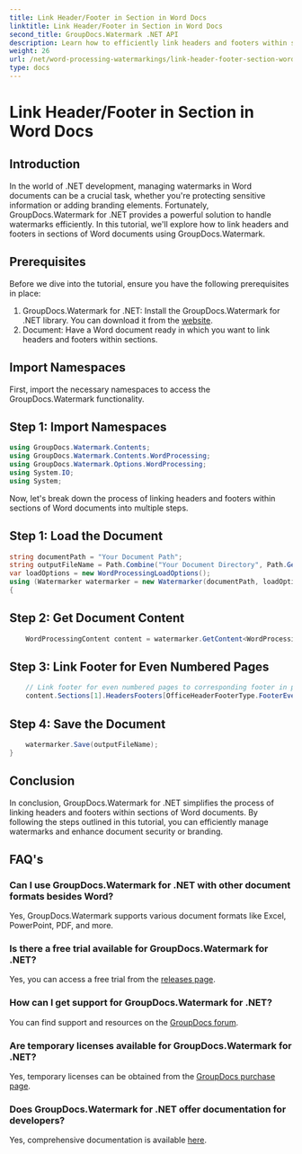 ```yaml
---
title: Link Header/Footer in Section in Word Docs
linktitle: Link Header/Footer in Section in Word Docs
second_title: GroupDocs.Watermark .NET API
description: Learn how to efficiently link headers and footers within sections of Word documents using GroupDocs.Watermark for .NET. Document management and security.
weight: 26
url: /net/word-processing-watermarkings/link-header-footer-section-word-docs/
type: docs
---
```

# Link Header/Footer in Section in Word Docs

## Introduction
In the world of .NET development, managing watermarks in Word documents can be a crucial task, whether you're protecting sensitive information or adding branding elements. Fortunately, GroupDocs.Watermark for .NET provides a powerful solution to handle watermarks efficiently. In this tutorial, we'll explore how to link headers and footers in sections of Word documents using GroupDocs.Watermark.
## Prerequisites
Before we dive into the tutorial, ensure you have the following prerequisites in place:
1. GroupDocs.Watermark for .NET: Install the GroupDocs.Watermark for .NET library. You can download it from the [website](https://releases.groupdocs.com/Watermark/net/).
2. Document: Have a Word document ready in which you want to link headers and footers within sections.

## Import Namespaces
First, import the necessary namespaces to access the GroupDocs.Watermark functionality.
## Step 1: Import Namespaces
```csharp
using GroupDocs.Watermark.Contents;
using GroupDocs.Watermark.Contents.WordProcessing;
using GroupDocs.Watermark.Options.WordProcessing;
using System.IO;
using System;
```
Now, let's break down the process of linking headers and footers within sections of Word documents into multiple steps.
## Step 1: Load the Document
```csharp
string documentPath = "Your Document Path";
string outputFileName = Path.Combine("Your Document Directory", Path.GetFileName(documentPath));
var loadOptions = new WordProcessingLoadOptions();
using (Watermarker watermarker = new Watermarker(documentPath, loadOptions))
{
```
## Step 2: Get Document Content
```csharp
    WordProcessingContent content = watermarker.GetContent<WordProcessingContent>();
```
## Step 3: Link Footer for Even Numbered Pages
```csharp
    // Link footer for even numbered pages to corresponding footer in previous section
    content.Sections[1].HeadersFooters[OfficeHeaderFooterType.FooterEven].IsLinkedToPrevious = true;
```
## Step 4: Save the Document
```csharp
    watermarker.Save(outputFileName);
}
```

## Conclusion
In conclusion, GroupDocs.Watermark for .NET simplifies the process of linking headers and footers within sections of Word documents. By following the steps outlined in this tutorial, you can efficiently manage watermarks and enhance document security or branding.
## FAQ's
### Can I use GroupDocs.Watermark for .NET with other document formats besides Word?
Yes, GroupDocs.Watermark supports various document formats like Excel, PowerPoint, PDF, and more.
### Is there a free trial available for GroupDocs.Watermark for .NET?
Yes, you can access a free trial from the [releases page](https://releases.groupdocs.com/).
### How can I get support for GroupDocs.Watermark for .NET?
You can find support and resources on the [GroupDocs forum](https://forum.groupdocs.com/c/watermark/19).
### Are temporary licenses available for GroupDocs.Watermark for .NET?
Yes, temporary licenses can be obtained from the [GroupDocs purchase page](https://purchase.groupdocs.com/temporary-license/).
### Does GroupDocs.Watermark for .NET offer documentation for developers?
Yes, comprehensive documentation is available [here](https://tutorials.groupdocs.com/Watermark/net/).
